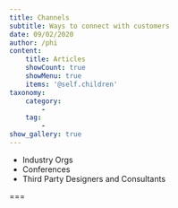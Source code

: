 ```yaml
---
title: Channels
subtitle: Ways to connect with customers
date: 09/02/2020
author: /phi
content:
    title: Articles
    showCount: true
    showMenu: true
    items: '@self.children'
taxonomy:
    category: 
        - 
    tag: 
        - 
show_gallery: true
---
```


- Industry Orgs
- Conferences
- Third Party Designers and Consultants

===


